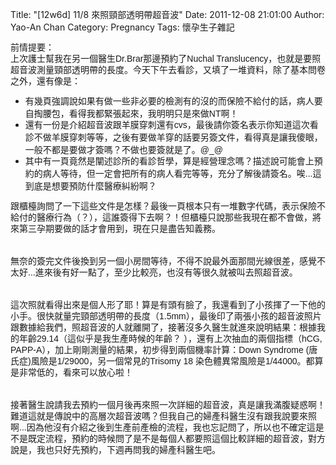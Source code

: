 Title: "[12w6d] 11/8 來照頸部透明帶超音波"
Date: 2011-12-08 21:01:00
Author: Yao-An Chan
Category: Pregnancy
Tags: 懷孕生子雜記


<div class='post'>
<span class="Apple-style-span" style="font-family: arial, sans-serif; line-height: 18px;">前情提要：</span><br /><span class="Apple-style-span" style="font-family: arial, sans-serif; line-height: 18px;">上次護士幫我在另一個醫生Dr.Brar那邊預約了Nuchal Translucency，</span><span class="Apple-style-span" style="font-family: arial, sans-serif; line-height: 18px;">也就是要照</span><span class="Apple-style-span" style="font-family: arial, sans-serif; line-height: 18px;">超音波測量</span><span class="Apple-style-span" style="font-family: arial, sans-serif; line-height: 18px;">頸部透明帶的長度。今天下午去看診，又填了一堆資料，除了基本問卷之外，還有像是：</span><br /><ul><li><span class="Apple-style-span" style="font-family: arial, sans-serif; line-height: 18px;">有幾頁強調說如果有做一些非必要的檢測有的沒的而保險不給付的話，病人要自掏腰包，看得我都緊張起來，我明明</span><span class="Apple-style-span" style="font-family: arial, sans-serif; line-height: 18px;">只是來做NT啊！</span></li><li><span class="Apple-style-span" style="font-family: arial, sans-serif; line-height: 18px;">還有一份是介紹超音波跟羊膜穿刺還有cvs，最後請你簽名表示你知道這次看診不做羊膜穿刺等等，之後有要做羊穿的話要另簽文件，看得真是讓我傻眼，一般不都是要做才簽嗎？不做也要簽就是了。@_@</span></li><li><span class="Apple-style-span" style="font-family: arial, sans-serif; line-height: 18px;">其中有一頁竟然是闡述診所的看診哲學，算是經營理念嗎？描述說可能會上預約的病人等待，但一定會把所有的病人看完等等，充分了解後請簽名。唉...這到底是想要預防什麼醫療糾紛啊？</span></li></ul><span class="Apple-style-span" style="font-family: arial, sans-serif;"><span class="Apple-style-span" style="line-height: 18px;">跟櫃檯詢問了一下這些文件是怎樣？最後一頁根本只有一堆數字代碼，表示保險不給付的醫療行為（？），這誰簽得下去啊？！但櫃檯只說那些我現在都不會做，將來第三孕期要做的話才會用到，現在只是盡告知義務。</span></span><br /><br /><br /><span class="Apple-style-span" style="font-family: arial, sans-serif; line-height: 18px;">無奈的簽完文件後換到另一個小房間等待，不得不說最外面那間光線很差，感覺不太好...進來後有好一點了，至少比較亮，也沒有等很久就被叫去照超音波。</span><br /><br /><br /><span class="Apple-style-span" style="font-family: arial, sans-serif; line-height: 18px;">這次照就看得出來是個人形了耶！算是有頭有臉了，</span><span class="Apple-style-span" style="font-family: arial, sans-serif;"><span class="Apple-style-span" style="line-height: 18px;">我還看到了小孩揮了一下他的小手。</span></span><span class="Apple-style-span" style="font-family: arial, sans-serif;"><span class="Apple-style-span" style="line-height: 18px;">很快就量完頸部透明帶的長度（1.5mm）</span></span><span class="Apple-style-span" style="font-family: arial, sans-serif; line-height: 18px;">，</span><span class="Apple-style-span" style="font-family: arial, sans-serif;"><span class="Apple-style-span" style="line-height: 18px;">最後印了兩張小孩的超音波照片跟數據給我們，照超音波的人就離開了，接著沒多久醫生就進來說明結果：根據我的年齡29.14（這似乎是我生產時候的年齡？ ），還有上次抽血的兩個指標（hCG, PAPP-A），加上剛剛測量的結果，初步得到兩個機率計算：Down Syndrome (唐氏症)風險是1/29000，另一個常見的</span></span><span class="Apple-style-span" style="font-family: arial, sans-serif; line-height: 18px;">Trisomy 18&nbsp;</span><span class="Apple-style-span" style="font-family: arial, sans-serif; line-height: 18px;">染色體異常風險是1/44000。都算是非常低的，看來可以放心啦！</span><br /><br /><br /><span class="Apple-style-span" style="font-family: arial, sans-serif; line-height: 18px;">接著醫生說請我去預約一個月後再來照一次詳細的超音波，真是讓我滿腹疑惑啊！難道這就是傳說中的高層次超音波嗎？但我自己的婦產科醫生沒有跟我說要來照啊...因為他沒有介紹之後到生產前產檢的流程，我也忘記問了，所以也不確定這是不是既定流程，預約的時候問了是不是每個人都要照這個比較詳細的超音波，對方說是，我也只好先預約，下週再問我的婦產科醫生吧。</span></div>
